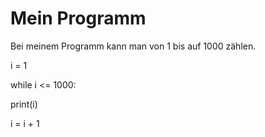# Mein Programm
Bei meinem Programm kann man von 1 bis auf 1000 zählen.

i = 1

while i <= 1000:

  print(i)

  i = i + 1 
